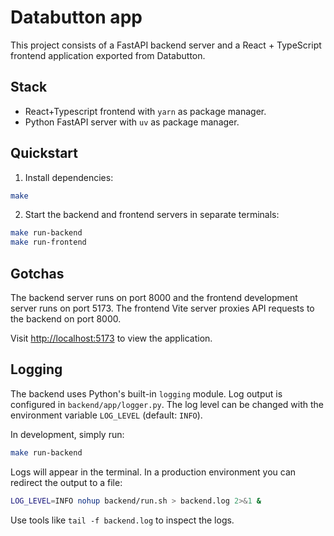 # Databutton app

This project consists of a FastAPI backend server and a React + TypeScript frontend application exported from Databutton.

## Stack

- React+Typescript frontend with `yarn` as package manager.
- Python FastAPI server with `uv` as package manager.

## Quickstart

1. Install dependencies:

```bash
make
```

2. Start the backend and frontend servers in separate terminals:

```bash
make run-backend
make run-frontend
```

## Gotchas

The backend server runs on port 8000 and the frontend development server runs on port 5173. The frontend Vite server proxies API requests to the backend on port 8000.

Visit <http://localhost:5173> to view the application.

## Logging

The backend uses Python's built-in `logging` module. Log output is configured in
`backend/app/logger.py`. The log level can be changed with the environment
variable `LOG_LEVEL` (default: `INFO`).

In development, simply run:

```bash
make run-backend
```

Logs will appear in the terminal. In a production environment you can redirect
the output to a file:

```bash
LOG_LEVEL=INFO nohup backend/run.sh > backend.log 2>&1 &
```

Use tools like `tail -f backend.log` to inspect the logs.

